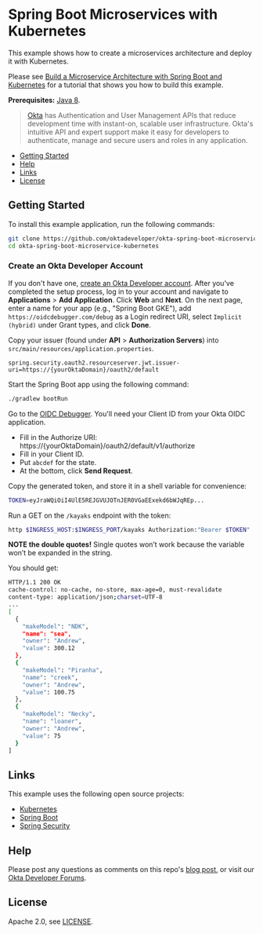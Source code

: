 # Spring Boot Microservices with Kubernetes

This example shows how to create a microservices architecture and deploy it with Kubernetes. 

Please see [Build a Microservice Architecture with Spring Boot and Kubernetes](https://developer.okta.com/blog/2019/04/01/spring-boot-microservices-with-kubernetes) for a tutorial that shows you how to build this example. 

**Prerequisites:** [Java 8](https://adoptopenjdk.net/).

> [Okta](https://developer.okta.com/) has Authentication and User Management APIs that reduce development time with instant-on, scalable user infrastructure. Okta's intuitive API and expert support make it easy for developers to authenticate, manage and secure users and roles in any application.

* [Getting Started](#getting-started)
* [Help](#help)
* [Links](#links)
* [License](#license)

## Getting Started

To install this example application, run the following commands:

```bash
git clone https://github.com/oktadeveloper/okta-spring-boot-microservice-kubernetes.git
cd okta-spring-boot-microservice-kubernetes
```

### Create an Okta Developer Account

If you don't have one, [create an Okta Developer account](https://developer.okta.com/signup/). After you've completed the setup process, log in to your account and navigate to **Applications** > **Add Application**. Click **Web** and **Next**. On the next page, enter a name for your app (e.g., "Spring Boot GKE"), add `https://oidcdebugger.com/debug` as a Login redirect URI, select `Implicit (hybrid)` under Grant types,  and click **Done**. 

Copy your issuer (found under **API** > **Authorization Servers**) into `src/main/resources/application.properties`.

```properties
spring.security.oauth2.resourceserver.jwt.issuer-uri=https://{yourOktaDomain}/oauth2/default
````

Start the Spring Boot app using the following command:

```bash
./gradlew bootRun
```

Go to the [OIDC Debugger](http://oidcdebugger.com/). You'll need your Client ID from your Okta OIDC application.

* Fill in the Authorize URI: https://{yourOktaDomain}/oauth2/default/v1/authorize
* Fill in your Client ID.
* Put `abcdef` for the state.
* At the bottom, click **Send Request**.

Copy the generated token, and store it in a shell variable for convenience:

```bash
TOKEN=eyJraWQiOiI4UlE5REJGVUJOTnJER0VGaEExekd6bWJqREp...
```

Run a GET on the `/kayaks` endpoint with the token:

```bash
http $INGRESS_HOST:$INGRESS_PORT/kayaks Authorization:"Bearer $TOKEN"
```

**NOTE the double quotes!** Single quotes won’t work because the variable won’t be expanded in the string.

You should get:

```bash
HTTP/1.1 200 OK
cache-control: no-cache, no-store, max-age=0, must-revalidate
content-type: application/json;charset=UTF-8
...
[
  {
    "makeModel": "NDK",
    "name": "sea",
    "owner": "Andrew",
    "value": 300.12
  },
  {
    "makeModel": "Piranha",
    "name": "creek",
    "owner": "Andrew",
    "value": 100.75
  },
  {
    "makeModel": "Necky",
    "name": "loaner",
    "owner": "Andrew",
    "value": 75
  }
]
```


## Links

This example uses the following open source projects:

* [Kubernetes](https://kubernetes.io/)
* [Spring Boot](https://spring.io/projects/spring-boot)
* [Spring Security](https://spring.io/projects/spring-security)

## Help

Please post any questions as comments on this repo's [blog post](https://developer.okta.com/blog/2019/04/01/spring-boot-microservices-with-kubernetes), or visit our [Okta Developer Forums](https://devforum.okta.com/). 

## License

Apache 2.0, see [LICENSE](LICENSE).
